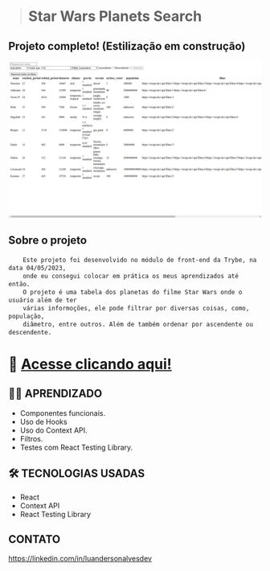 ># Star Wars Planets Search

## Projeto completo! (Estilização em construção)

![preview](./src/assets/github/preview.png)

## Sobre o projeto
        Este projeto foi desenvolvido no módulo de front-end da Trybe, na data 04/05/2023,
        onde eu consegui colocar em prática os meus aprendizados até então.
        O projeto é uma tabela dos planetas do filme Star Wars onde o usuário além de ter
        várias informoções, ele pode filtrar por diversas coisas, como, população,
        diâmetro, entre outros. Além de também ordenar por ascendente ou descendente.
         

# 🔗 [Acesse clicando aqui!](https://luandersonalvesdev.github.io/starwars-planets-search/)

## 👨‍💻 APRENDIZADO
- Componentes funcionais.
- Uso de Hooks
- Uso do Context API.
- Filtros.
- Testes com React Testing Library.

## 🛠️ TECNOLOGIAS USADAS 
- React
- Context API
- React Testing Library

## CONTATO

https://linkedin.com/in/luandersonalvesdev
